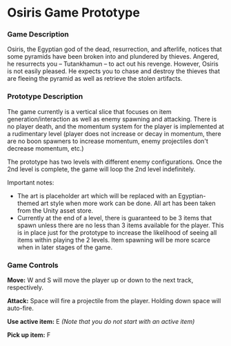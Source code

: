 
# Osiris Game Prototype

### Game Description
Osiris, the Egyptian god of the dead, resurrection, and afterlife, notices that some pyramids have been broken into and plundered by thieves. Angered, he resurrects you – Tutankhamun – to act out his revenge. However, Osiris is not easily pleased. He expects you to chase and destroy the thieves that are fleeing the pyramid as well as retrieve the stolen artifacts.

### Prototype Description
The game currently is a vertical slice that focuses on item generation/interaction as well as enemy spawning and attacking. There is no player death, and the momentum system for the player is implemented at a rudimentary level (player does not increase or decay in momentum, there are no boon spawners to increase momentum, enemy projectiles don't decrease momentum, etc.)

The prototype has two levels with different enemy configurations. Once the 2nd level is complete, the game will loop the 2nd level indefinitely.

Important notes:

 - The art is placeholder art which will be replaced with an Egyptian-themed art style when more work can be done. All art has been taken from the Unity asset store.
 - Currently at the end of a level, there is guaranteed to be 3 items that spawn unless there are no less than 3 items available for the player. This is in place just for the prototype to increase the likelihood of seeing all items within playing the 2 levels. Item spawning will be more scarce when in later stages of the game.


### Game Controls
**Move:** W and S will move the player up or down to the next track, respectively.

**Attack:** Space will fire a projectile from the player. Holding down space will auto-fire.

**Use active item:** E *(Note that you do not start with an active item)*

**Pick up item:** F
